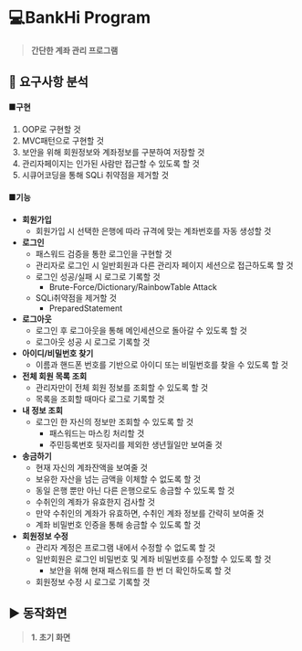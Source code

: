 # 💻BankHi Program
> **간단한 계좌 관리 프로그램**
## 📌 요구사항 분석
#### ■구현
1. OOP로 구현할 것
2. MVC패턴으로 구현할 것
3. 보안을 위해 회원정보와 계좌정보를 구분하여 저장할 것
4. 관리자페이지는 인가된 사람만 접근할 수 있도록 할 것
5. 시큐어코딩을 통해 SQLi 취약점을 제거할 것
#### ■기능
* **회원가입**
  - 회원가입 시 선택한 은행에 따라 규격에 맞는 계좌번호를 자동 생성할 것
* **로그인**
  - 패스워드 검증을 통한 로그인을 구현할 것
  - 관리자로 로그인 시 일반회원과 다른 관리자 페이지 세션으로 접근하도록 할 것
  - 로그인 성공/실패 시 로그로 기록할 것
    + Brute-Force/Dictionary/RainbowTable Attack
  - SQLi취약점을 제거할 것
    + PreparedStatement
* **로그아웃**
  - 로그인 후 로그아웃을 통해 메인세션으로 돌아갈 수 있도록 할 것
  - 로그아웃 성공 시 로그로 기록할 것
* **아이디/비밀번호 찾기**
  - 이름과 핸드폰 번호를 기반으로 아이디 또는 비밀번호를 찾을 수 있도록 할 것
* **전체 회원 목록 조회**
  - 관리자만이 전체 회원 정보를 조회할 수 있도록 할 것
  - 목록을 조회할 때마다 로그로 기록할 것
* **내 정보 조회**
  - 로그인 한 자신의 정보만 조회할 수 있도록 할 것
    + 패스워드는 마스킹 처리할 것
    + 주민등록번호 뒷자리를 제외한 생년월일만 보여줄 것
* **송금하기**
  - 현재 자신의 계좌잔액을 보여줄 것
  - 보유한 자산을 넘는 금액을 이체할 수 없도록 할 것
  - 동일 은행 뿐만 아닌 다른 은행으로도 송금할 수 있도록 할 것
  - 수취인의 계좌가 유효한지 검사할 것
  - 만약 수취인의 계좌가 유효하면, 수취인 계좌 정보를 간략히 보여줄 것
  - 계좌 비밀번호 인증을 통해 송금할 수 있도록 할 것
* **회원정보 수정**
  - 관리자 계정은 프로그램 내에서 수정할 수 없도록 할 것
  - 일반회원은 로그인 비밀번호 및 계좌 비밀번호를 수정할 수 있도록 할 것
    + 보안을 위해 현재 패스워드를 한 번 더 확인하도록 할 것
  - 회원정보 수정 시 로그로 기록할 것

## ▶ 동작화면
> **1. 초기 화면**
